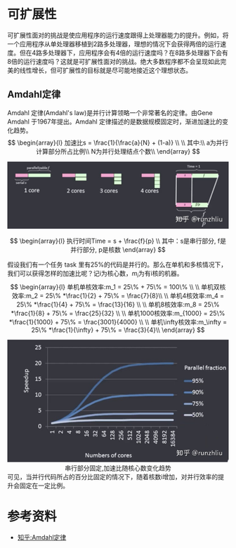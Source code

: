 # 可扩展性
可扩展性面对的挑战是使应用程序的运行速度跟得上处理器能力的提升。例如，将一个应用程序从单处理器移植到2路多处理器，理想的情况下会获得两倍的运行速度。但在4路多处理器下，应用程序会有4倍的运行速度吗？在8路多处理器下会有8倍的运行速度吗？这就是可扩展性面对的挑战。绝大多数程序都不会呈现如此完美的线性增长，但可扩展性的目标就是尽可能地接近这个理想状态。

## Amdahl定律
Amdahl 定律(Amdahl's law)是并行计算领略一个非常著名的定律。由Gene Amdahl 于1967年提出。Amdahl 定律描述的是数据规模固定时，渐进加速比的变化趋势。
$$
\begin{array}{l}
加速比s = \frac{1}{\frac{a}{N} + (1-a)} \\
\\
其中:\\
a为并行计算部分所占比例\\
N为并行处理结点个数\\
\end{array}
$$

<center>
<img src="img/Amdahl-law.jpg">
</center>

$$
\begin{array}{l}
执行时间Time = s + \frac{f}{p} \\
其中：s是串行部分, f是并行部分, p是核数
\end{array}
$$

假设我们有一个任务 task 里有25%的代码是并行的。那么在单机和多核情况下，我们可以获得怎样的加速比呢？记i为核心数，$m_i$为有i核的机器。
$$
\begin{array}{l}
单机单核效率:m_1 = 25\% + 75\% = 100\% \\
\\
单机双核效率:m_2 = 25\% *\frac{1}{2}  + 75\% = \frac{7}{8}\\
\\
单机4核效率:m_4 = 25\% *\frac{1}{4}  + 75\% = \frac{13}{16} \\
\\
单机8核效率:m_8 = 25\% *\frac{1}{8}  + 75\% = \frac{25}{32} \\
\\
单机1000核效率:m_{1000} = 25\% *\frac{1}{1000}  + 75\% = \frac{3001}{4000} \\
\\
单机\infty核效率:m_\infty = 25\% *\frac{1}{\infty}  + 75\% = \frac{3}{4}\\
\end{array}
$$
<center>
<img src="./img/Amdahl-law-core.jpg">
<div>串行部分固定,加速比随核心数变化趋势</div>
</center>
可见，当并行代码所占的百分比固定的情况下，随着核数i增加，对并行效率的提升会固定在一定比例。

### 

# 参考资料
- [知乎:Amdahl定律](https://zhuanlan.zhihu.com/p/107535094)